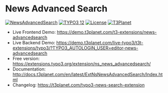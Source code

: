 # News Advanced Search

  [![NewsAdvancedSearch](https://img.shields.io/badge/stable-v12.1.0-green?style=flat-square)](https://github.com/nitsan-technologies/ns_news_advancedsearch/tree/12.1.0) [![TYPO3 12](https://img.shields.io/badge/TYPO3-12-orange.svg?style=flat-square)](https://get.typo3.org/version/12) [![License](https://img.shields.io/badge/license-GPL--3.0-orange?style=flat-square)](https://www.gnu.org/licenses/gpl-3.0.en.html) [![T3Planet](https://img.shields.io/badge/T3Planet-NewsAdvancedSearch-50b99a?style=flat-square)](https://t3-extension.t3planet.com/pro/news-search)

- Live Frontend Demo: https://demo.t3planet.com/t3-extensions/news-advancedsearch
- Live Backend Demo: https://demo.t3planet.com/live-typo3/t3t-extensions/typo3/?TYPO3_AUTOLOGIN_USER=editor-news-advancedsearch
- Free version: https://extensions.typo3.org/extension/ns_news_advancedsearch/
- Documentation: http://docs.t3planet.com/en/latest/ExtNsNewsAdvancedSearch/Index.html
- Changelog: https://t3planet.com/typo3-news-search-extension
